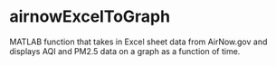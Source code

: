 # airnowExcelToGraph
MATLAB function that takes in Excel sheet data from AirNow.gov and displays AQI and PM2.5 data on a graph as a function of time.
